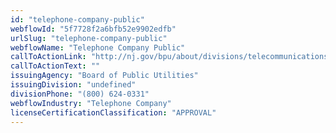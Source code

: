 ```yaml
---
id: "telephone-company-public"
webflowId: "5f7728f2a6bfb52e9902edfb"
urlSlug: "telephone-company-public"
webflowName: "Telephone Company Public"
callToActionLink: "http://nj.gov/bpu/about/divisions/telecommunications"
callToActionText: ""
issuingAgency: "Board of Public Utilities"
issuingDivision: "undefined"
divisionPhone: "(800) 624-0331"
webflowIndustry: "Telephone Company"
licenseCertificationClassification: "APPROVAL"
---
```


